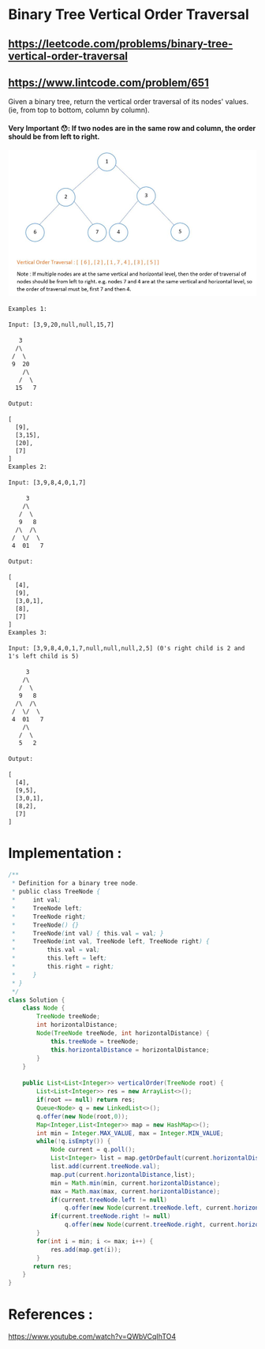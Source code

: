 # Binary Tree Vertical Order Traversal
## https://leetcode.com/problems/binary-tree-vertical-order-traversal
## https://www.lintcode.com/problem/651

Given a binary tree, return the vertical order traversal of its nodes' values. (ie, from top to bottom, column by column).

#### Very Important 😯: If two nodes are in the same row and column, the order should be from left to right.

![Binary Tree Vertical Order Traversal](vertical-order-traversal.JPG?raw=true "Binary Tree Vertical Order Traversal")

```
Examples 1:

Input: [3,9,20,null,null,15,7]

   3
  /\
 /  \
 9  20
    /\
   /  \
  15   7 

Output:

[
  [9],
  [3,15],
  [20],
  [7]
]
Examples 2:

Input: [3,9,8,4,0,1,7]

     3
    /\
   /  \
   9   8
  /\  /\
 /  \/  \
 4  01   7 

Output:

[
  [4],
  [9],
  [3,0,1],
  [8],
  [7]
]
Examples 3:

Input: [3,9,8,4,0,1,7,null,null,null,2,5] (0's right child is 2 and 1's left child is 5)

     3
    /\
   /  \
   9   8
  /\  /\
 /  \/  \
 4  01   7
    /\
   /  \
   5   2

Output:

[
  [4],
  [9,5],
  [3,0,1],
  [8,2],
  [7]
]
```

# Implementation :
```java
/**
 * Definition for a binary tree node.
 * public class TreeNode {
 *     int val;
 *     TreeNode left;
 *     TreeNode right;
 *     TreeNode() {}
 *     TreeNode(int val) { this.val = val; }
 *     TreeNode(int val, TreeNode left, TreeNode right) {
 *         this.val = val;
 *         this.left = left;
 *         this.right = right;
 *     }
 * }
 */
class Solution {
    class Node {
        TreeNode treeNode;
        int horizontalDistance;
        Node(TreeNode treeNode, int horizontalDistance) {
            this.treeNode = treeNode;
            this.horizontalDistance = horizontalDistance;
        } 
    }
    
    public List<List<Integer>> verticalOrder(TreeNode root) {
        List<List<Integer>> res = new ArrayList<>();
        if(root == null) return res;
        Queue<Node> q = new LinkedList<>();
        q.offer(new Node(root,0));
        Map<Integer,List<Integer>> map = new HashMap<>();
        int min = Integer.MAX_VALUE, max = Integer.MIN_VALUE;
        while(!q.isEmpty()) {
            Node current = q.poll();
            List<Integer> list = map.getOrDefault(current.horizontalDistance, new ArrayList<Integer>());
            list.add(current.treeNode.val);
            map.put(current.horizontalDistance,list);
            min = Math.min(min, current.horizontalDistance);
            max = Math.max(max, current.horizontalDistance);
            if(current.treeNode.left != null)
                q.offer(new Node(current.treeNode.left, current.horizontalDistance - 1));
            if(current.treeNode.right != null)
                q.offer(new Node(current.treeNode.right, current.horizontalDistance + 1));
        }
        for(int i = min; i <= max; i++) {
            res.add(map.get(i));
        }
       return res; 
    }
}
```

# References :
https://www.youtube.com/watch?v=QWbVCqIhTO4
